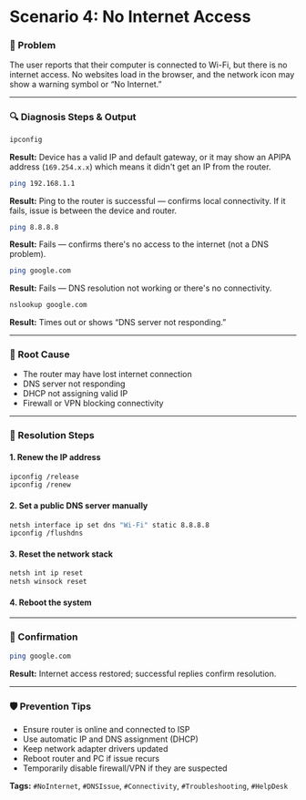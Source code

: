 # Scenario 4: No Internet Access

### 📝 Problem
The user reports that their computer is connected to Wi-Fi, but there is no internet access. No websites load in the browser, and the network icon may show a warning symbol or “No Internet.”

---

### 🔍 Diagnosis Steps & Output

```bash
ipconfig
```
**Result:** Device has a valid IP and default gateway, or it may show an APIPA address (`169.254.x.x`) which means it didn't get an IP from the router.

```bash
ping 192.168.1.1
```
**Result:** Ping to the router is successful — confirms local connectivity. If it fails, issue is between the device and router.

```bash
ping 8.8.8.8
```
**Result:** Fails — confirms there's no access to the internet (not a DNS problem).

```bash
ping google.com
```
**Result:** Fails — DNS resolution not working or there's no connectivity.

```bash
nslookup google.com
```
**Result:** Times out or shows “DNS server not responding.”

---

### 🧠 Root Cause
- The router may have lost internet connection
- DNS server not responding
- DHCP not assigning valid IP
- Firewall or VPN blocking connectivity

---

### 🔧 Resolution Steps

#### 1. Renew the IP address
```bash
ipconfig /release
ipconfig /renew
```

#### 2. Set a public DNS server manually
```bash
netsh interface ip set dns "Wi-Fi" static 8.8.8.8
ipconfig /flushdns
```

#### 3. Reset the network stack
```bash
netsh int ip reset
netsh winsock reset
```

#### 4. Reboot the system

---

### 🔁 Confirmation

```bash
ping google.com
```
**Result:** Internet access restored; successful replies confirm resolution.

---

### 🛡️ Prevention Tips

- Ensure router is online and connected to ISP
- Use automatic IP and DNS assignment (DHCP)
- Keep network adapter drivers updated
- Reboot router and PC if issue recurs
- Temporarily disable firewall/VPN if they are suspected

**Tags:** `#NoInternet`, `#DNSIssue`, `#Connectivity`, `#Troubleshooting`, `#HelpDesk`
